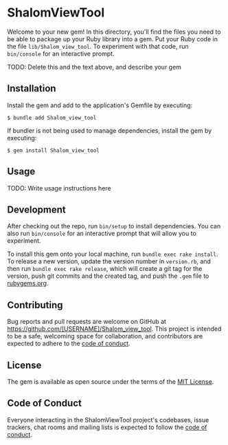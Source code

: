 # ShalomViewTool

Welcome to your new gem! In this directory, you'll find the files you need to be able to package up your Ruby library into a gem. Put your Ruby code in the file `lib/Shalom_view_tool`. To experiment with that code, run `bin/console` for an interactive prompt.

TODO: Delete this and the text above, and describe your gem

## Installation

Install the gem and add to the application's Gemfile by executing:

    $ bundle add Shalom_view_tool

If bundler is not being used to manage dependencies, install the gem by executing:

    $ gem install Shalom_view_tool

## Usage

TODO: Write usage instructions here

## Development

After checking out the repo, run `bin/setup` to install dependencies. You can also run `bin/console` for an interactive prompt that will allow you to experiment.

To install this gem onto your local machine, run `bundle exec rake install`. To release a new version, update the version number in `version.rb`, and then run `bundle exec rake release`, which will create a git tag for the version, push git commits and the created tag, and push the `.gem` file to [rubygems.org](https://rubygems.org).

## Contributing

Bug reports and pull requests are welcome on GitHub at https://github.com/[USERNAME]/Shalom_view_tool. This project is intended to be a safe, welcoming space for collaboration, and contributors are expected to adhere to the [code of conduct](https://github.com/[USERNAME]/Shalom_view_tool/blob/master/CODE_OF_CONDUCT.md).

## License

The gem is available as open source under the terms of the [MIT License](https://opensource.org/licenses/MIT).

## Code of Conduct

Everyone interacting in the ShalomViewTool project's codebases, issue trackers, chat rooms and mailing lists is expected to follow the [code of conduct](https://github.com/[USERNAME]/Shalom_view_tool/blob/master/CODE_OF_CONDUCT.md).
